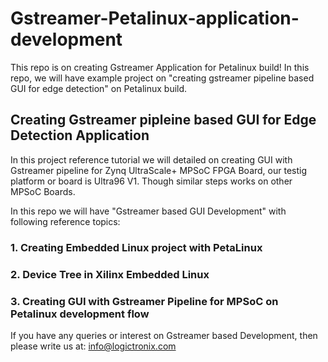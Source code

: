 # Gstreamer-Petalinux-application-development
This repo is on creating Gstreamer Application for Petalinux build! In this repo, we will have example project on "creating gstreamer pipeline based GUI for edge detection" on Petalinux build.

## Creating Gstreamer pipleine based GUI for Edge Detection Application
In this project reference tutorial we will detailed on creating GUI with Gstreamer pipeline for Zynq UltraScale+ MPSoC FPGA Board, our testig platform or board is Ultra96 V1.
Though similar steps works on other MPSoC Boards.

In this repo we will have "Gstreamer based GUI Development" with following reference topics:
### 1. Creating Embedded Linux project with PetaLinux
### 2. Device Tree in Xilinx Embedded Linux
### 3. Creating GUI with Gstreamer Pipeline for MPSoC on Petalinux development flow


If you have any queries or interest on Gstreamer based Development, then please write us at: info@logictronix.com
